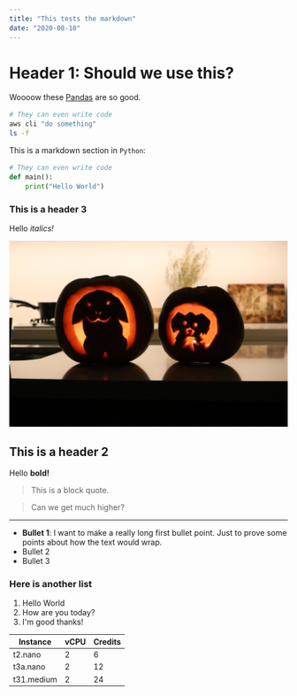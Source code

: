 ```yaml
---
title: "This tests the markdown"
date: "2020-08-10"
---
```


# Header 1: Should we use this?

Woooow these [Pandas](#) are so good.

```bash
# They can even write code
aws cli "do something"
ls -f
```

This is a markdown section in `Python`:

```python
# They can even write code
def main():
    print("Hello World")
```

### This is a header 3

Hello _italics!_

![image](./test_img.jpg)

## This is a header 2

Hello **bold!**

> This is a block quote.

> Can we get much higher?

---

- **Bullet 1**: I want to make a really long first bullet point. Just to prove some points about how the text would wrap.
- Bullet 2
- Bullet 3

### Here is another list

1. Hello World
1. How are you today?
1. I'm good thanks!

| Instance   | vCPU | Credits |
| ---------- | ---- | ------- |
| t2.nano    | 2    | 6       |
| t3a.nano   | 2    | 12      |
| t31.medium | 2    | 24      |
